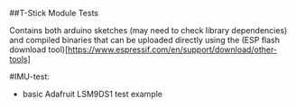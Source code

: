 ##T-Stick Module Tests

Contains both arduino sketches (may need to check library dependencies) and compiled binaries that can be uploaded directly using the (ESP flash download tool)[https://www.espressif.com/en/support/download/other-tools]


#IMU-test:
- basic Adafruit LSM9DS1 test example

